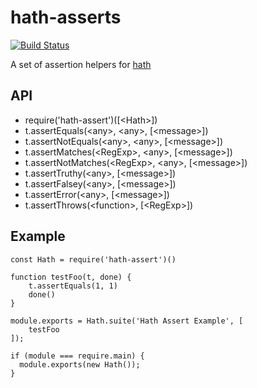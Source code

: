 # hath-asserts
[![Build Status](https://img.shields.io/travis/guidesmiths/hath-assert/master.svg)](https://travis-ci.org/guidesmiths/hath-assert)

A set of assertion helpers for [hath](https://github.com/stringtree/hath)

## API
* require('hath-assert')([&lt;Hath&gt;])
* t.assertEquals(&lt;any&gt;, &lt;any&gt;, [&lt;message&gt;])
* t.assertNotEquals(&lt;any&gt;, &lt;any&gt;, [&lt;message&gt;])
* t.assertMatches(&lt;RegExp&gt;, &lt;any&gt;, [&lt;message&gt;])
* t.assertNotMatches(&lt;RegExp&gt;, &lt;any&gt;, [&lt;message&gt;])
* t.assertTruthy(&lt;any&gt;, [&lt;message&gt;])
* t.assertFalsey(&lt;any&gt;, [&lt;message&gt;])
* t.assertError(&lt;any&gt;, [&lt;message&gt;])
* t.assertThrows(&lt;function&gt;, [&lt;RegExp&gt;])

## Example
```
const Hath = require('hath-assert')()

function testFoo(t, done) {
    t.assertEquals(1, 1)
    done()
}

module.exports = Hath.suite('Hath Assert Example', [
    testFoo
]);

if (module === require.main) {
  module.exports(new Hath());
}
```
